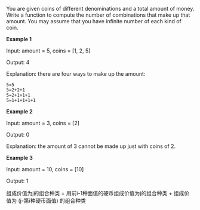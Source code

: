 You are given coins of different denominations and a total amount of money. Write a function to compute the number of combinations that make up that amount. You may assume that you have infinite number of each kind of coin.
 
**Example 1**

Input: amount = 5, coins = [1, 2, 5]

Output: 4

Explanation: there are four ways to make up the amount:
```
5=5
5=2+2+1
5=2+1+1+1
5=1+1+1+1+1
```
**Example 2**

Input: amount = 3, coins = [2]

Output: 0

Explanation: the amount of 3 cannot be made up just with coins of 2.

**Example 3**

Input: amount = 10, coins = [10] 

Output: 1
 
组成价值为j的组合种类 = 用前i-1种面值的硬币组成价值为j的组合种类 + 组成价值为 (j-第i种硬币面值) 的组合种类
